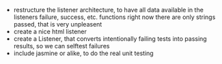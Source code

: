 - restructure the listener architecture, to have all data available in the listeners failure, success, etc. functions
  right now there are only strings passed, that is very unpleasent
- create a nice html listener
- create a Listener, that converts intentionally failing tests into passing results, so we can selftest failures
- include jasmine or alike, to do the real unit testing
